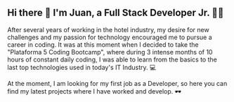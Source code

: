 ## Hi there 👋 I'm Juan, a Full Stack Developer Jr. 👨‍💻

After several years of working in the hotel industry, my desire for new challenges and my passion for technology encouraged me to pursue a career in coding. It was at this moment when I decided to take the "Plataforma 5 Coding Bootcamp", where during 3 intense months of 10 hours of constant daily coding, I was able to learn from the basics to the last top technologies used in today's IT Industry. 💻

At the moment, I am looking for my first job as a Developer, so here you can find my latest projects where I have worked and develop. 🕶️
